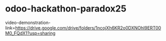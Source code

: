 # odoo-hackathon-paradox25

video-demonstration-link=https://drive.google.com/drive/folders/1ncojXh6KR2o0DXNOhI9ERT00M0_FQdX1?usp=sharing
